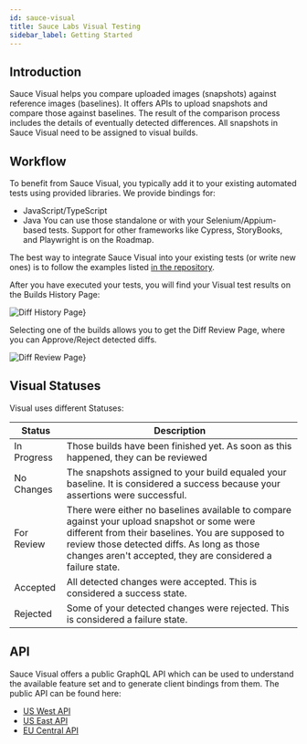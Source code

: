 ```yaml
---
id: sauce-visual
title: Sauce Labs Visual Testing
sidebar_label: Getting Started
---
```


## Introduction

Sauce Visual helps you compare uploaded images (snapshots) against reference images (baselines). It offers APIs to upload snapshots and compare those against baselines. The result of the comparison process includes the details of eventually detected differences. All snapshots in Sauce Visual need to be assigned to visual builds.

## Workflow

To benefit from Sauce Visual, you typically add it to your existing automated tests using provided libraries. We provide bindings for:
- JavaScript/TypeScript
- Java
You can use those standalone or with your Selenium/Appium-based tests. Support for other frameworks like Cypress, StoryBooks, and Playwright is on the Roadmap.

The best way to integrate Sauce Visual into your existing tests (or write new ones) is to follow the examples listed [in the repository](../README.md).

After you have executed your tests, you will find your Visual test results on the Builds History Page:

![Diff History Page}](./resources/BuildHistoryPage.png)

Selecting one of the builds allows you to get the Diff Review Page, where you can Approve/Reject detected diffs.


![Diff Review Page}](./resources/DiffReviewPage.png)

## Visual Statuses

Visual uses different Statuses:

| Status   | Description |
| -------- | ----------- |
| In Progress | Those builds have been finished yet. As soon as this happened, they can be reviewed |
| No Changes | The snapshots assigned to your build equaled your baseline. It is considered a success because your assertions were successful. |
| For Review | There were either no baselines available to compare against your upload snapshot or some were different from their baselines. You are supposed to review those detected diffs. As long as those changes aren't accepted, they are considered a failure state. |
| Accepted   | All detected changes were accepted. This is considered a success state. |
| Rejected   | Some of your detected changes were rejected. This is considered a failure state. |

## API

Sauce Visual offers a public GraphQL API which can be used to understand the available feature set and to generate client bindings from them. The public API can be found here:

- [US West API](https://api.us-west-1.saucelabs.com/v1/visual/graphql)
- [US East API](https://api.us-east-4.saucelabs.com/v1/visual/graphql)
- [EU Central API](https://api.eu-central-1.saucelabs.com/v1/visual/graphql)
